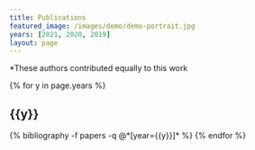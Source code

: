 ```yaml
---
title: Publications
featured_image: /images/demo/demo-portrait.jpg
years: [2021, 2020, 2019]
layout: page
---
```


\*These authors contributed equally to this work

<div class="publications">

{% for y in page.years %}
  <h2 class="year">{{y}}</h2>
  {% bibliography -f papers -q @*[year={{y}}]* %}
{% endfor %}

</div>
